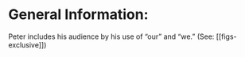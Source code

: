 # General Information:

Peter includes his audience by his use of “our” and “we.” (See: [[figs-exclusive]])